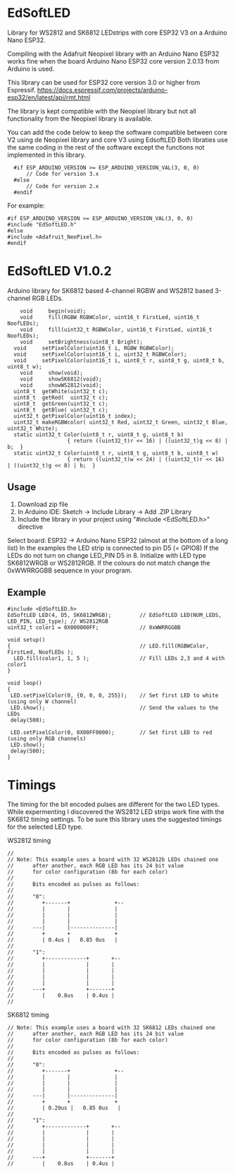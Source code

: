 # EdSoftLED
Library for WS2812 and SK6812 LEDstrips with core ESP32 V3 on a Arduino Nano ESP32.

Compiling with the Adafruit Neopixel library with an Arduino Nano ESP32 works fine when the board Arduino Nano ESP32 core version 2.0.13 from Arduino is used. 

This library can be used for ESP32 core version 3.0 or higher from Espressif.
https://docs.espressif.com/projects/arduino-esp32/en/latest/api/rmt.html

The library is kept compatible with the Neopixel library but not all functionality from the Neopixel library is available.

You can add the code below to keep the software compatible between core V2 using de Neopixel library and core V3 using EdsoftLED
Both libraties use the same coding in the rest of the software except the functions not implemented in this library.

```
  #if ESP_ARDUINO_VERSION >= ESP_ARDUINO_VERSION_VAL(3, 0, 0)
      // Code for version 3.x
  #else
      // Code for version 2.x
  #endif
```
For example:
 ```
#if ESP_ARDUINO_VERSION >= ESP_ARDUINO_VERSION_VAL(3, 0, 0)
#include "EdSoftLED.h"
#else
#include <Adafruit_NeoPixel.h>
#endif
```




# EdSoftLED V1.0.2
Arduino library for SK6812 based 4-channel RGBW and WS2812 based 3-channel RGB LEDs.

```
	void     begin(void);
	void     fill(RGBW RGBWColor, uint16_t FirstLed, uint16_t NoofLEDs);	
	void     fill(uint32_t RGBWColor, uint16_t FirstLed, uint16_t NoofLEDs);
	void     setBrightness(uint8_t Bright);
  void     setPixelColor(uint16_t i, RGBW RGBWColor);	
  void     setPixelColor(uint16_t i, uint32_t RGBWColor);
  void     setPixelColor(uint16_t i, uint8_t r, uint8_t g, uint8_t b, uint8_t w); 
	void     show(void);
	void     showSK6812(void);
	void     showWS2812(void);	
  uint8_t  getWhite(uint32_t c);
  uint8_t  getRed(  uint32_t c);
  uint8_t  getGreen(uint32_t c);
  uint8_t  getBlue( uint32_t c);	
  uint32_t getPixelColor(uint16_t index);
  uint32_t makeRGBWcolor( uint32_t Red, uint32_t Green, uint32_t Blue, uint32_t White);	
  static uint32_t Color(uint8_t r, uint8_t g, uint8_t b)
                   { return ((uint32_t)r << 16) | ((uint32_t)g << 8) | b;  }
  static uint32_t Color(uint8_t r, uint8_t g, uint8_t b, uint8_t w)
                   { return ((uint32_t)w << 24) | ((uint32_t)r << 16) | ((uint32_t)g << 8) | b;  }		
```

## Usage
1. Download zip file
2. In Arduino IDE: Sketch -> Include Library -> Add .ZIP Library
3. Include the library in your project using "#include <EdSoftLED.h>" directive

Select board: ESP32 -> Arduino Nano ESP32 (almost at the bottom of a long list)
In the examples the LED strip is connected to pin D5 (= GPIO8)
If the LEDs do not turn on change LED_PIN D5 in 8.
Initialize with LED type  SK6812WRGB or WS2812RGB.
If the colours do not match change the 0xWWRRGGBB sequence in your program.

## Example
```
#include <EdSoftLED.h>
EdSoftLED LED(4, D5, SK6812WRGB);         // EdSoftLED LED(NUM_LEDS, LED_PIN, LED_type); // WS2812RGB
uint32_t color1 = 0X000000FF;             // 0xWWRRGGBB  

void setup() 
{                                         // LED.fill(RGBWColor, FirstLed, NoofLEDs );
  LED.fill(color1, 1, 5 );                // Fill LEDs 2,3 and 4 with color1 
}

void loop() 
{  
 LED.setPixelColor(0, {0, 0, 0, 255});    // Set first LED to white (using only W channel)
 LED.show();                              // Send the values to the LEDs
 delay(500);
  
 LED.setPixelColor(0, 0X00FF0000);        // Set first LED to red (using only RGB channels)
 LED.show();
 delay(500);
}
```

# Timings
The timing for the bit encoded pulses are different for the two LED types. While expermenting I discovered the WS2812 LED strips work fine with the SK6812 timing settings. To be sure this library uses the suggested timings for the selected LED type.

WS2812 timing
```
//
// Note: This example uses a board with 32 WS2812b LEDs chained one
//      after another, each RGB LED has its 24 bit value
//      for color configuration (8b for each color)
//
//      Bits encoded as pulses as follows:
//
//      "0":
//         +-------+              +--
//         |       |              |
//         |       |              |
//         |       |              |
//      ---|       |--------------|
//         +       +              +
//         | 0.4us |   0.85 0us   |
//
//      "1":
//         +-------------+       +--
//         |             |       |
//         |             |       |
//         |             |       |
//         |             |       |
//      ---+             +-------+
//         |    0.8us    | 0.4us |
//
```

SK6812 timing
```
// Note: This example uses a board with 32 SK6812 LEDs chained one
//      after another, each RGB LED has its 24 bit value
//      for color configuration (8b for each color)
//
//      Bits encoded as pulses as follows:
//
//      "0":
//         +-------+              +--
//         |       |              |
//         |       |              |
//         |       |              |
//      ---|       |--------------|
//         +       +              +
//         | 0.29us |   0.85 0us   |
//
//      "1":
//         +-------------+       +--
//         |             |       |
//         |             |       |
//         |             |       |
//         |             |       |
//      ---+             +-------+
//         |    0.8us    | 0.4us |
```
